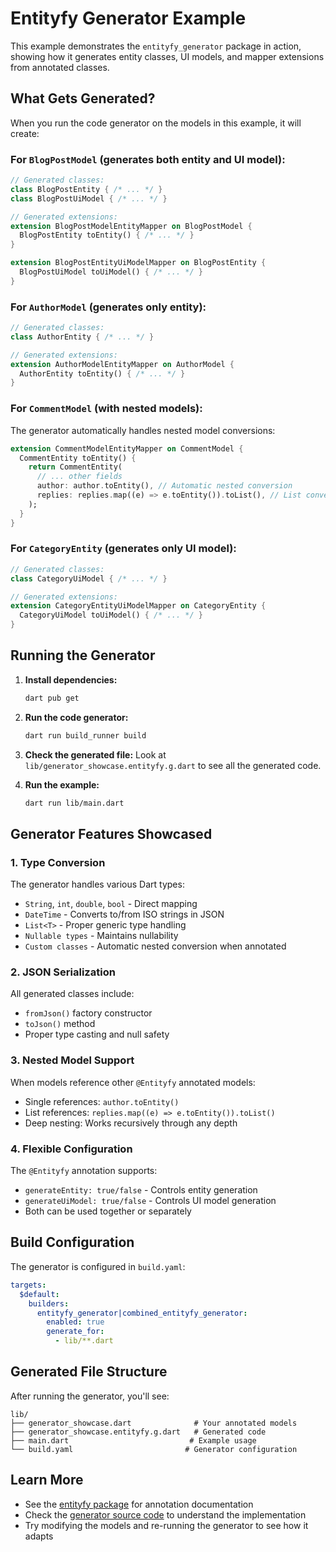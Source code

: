 # Entityfy Generator Example

This example demonstrates the `entityfy_generator` package in action, showing how it generates entity classes, UI models, and mapper extensions from annotated classes.

## What Gets Generated?

When you run the code generator on the models in this example, it will create:

### For `BlogPostModel` (generates both entity and UI model):
```dart
// Generated classes:
class BlogPostEntity { /* ... */ }
class BlogPostUiModel { /* ... */ }

// Generated extensions:
extension BlogPostModelEntityMapper on BlogPostModel {
  BlogPostEntity toEntity() { /* ... */ }
}

extension BlogPostEntityUiModelMapper on BlogPostEntity {
  BlogPostUiModel toUiModel() { /* ... */ }
}
```

### For `AuthorModel` (generates only entity):
```dart
// Generated classes:
class AuthorEntity { /* ... */ }

// Generated extensions:
extension AuthorModelEntityMapper on AuthorModel {
  AuthorEntity toEntity() { /* ... */ }
}
```

### For `CommentModel` (with nested models):
The generator automatically handles nested model conversions:
```dart
extension CommentModelEntityMapper on CommentModel {
  CommentEntity toEntity() {
    return CommentEntity(
      // ... other fields
      author: author.toEntity(), // Automatic nested conversion
      replies: replies.map((e) => e.toEntity()).toList(), // List conversion
    );
  }
}
```

### For `CategoryEntity` (generates only UI model):
```dart
// Generated classes:
class CategoryUiModel { /* ... */ }

// Generated extensions:
extension CategoryEntityUiModelMapper on CategoryEntity {
  CategoryUiModel toUiModel() { /* ... */ }
}
```

## Running the Generator

1. **Install dependencies:**
   ```bash
   dart pub get
   ```

2. **Run the code generator:**
   ```bash
   dart run build_runner build
   ```

3. **Check the generated file:**
   Look at `lib/generator_showcase.entityfy.g.dart` to see all the generated code.

4. **Run the example:**
   ```bash
   dart run lib/main.dart
   ```

## Generator Features Showcased

### 1. Type Conversion
The generator handles various Dart types:
- `String`, `int`, `double`, `bool` - Direct mapping
- `DateTime` - Converts to/from ISO strings in JSON
- `List<T>` - Proper generic type handling
- `Nullable types` - Maintains nullability
- `Custom classes` - Automatic nested conversion when annotated

### 2. JSON Serialization
All generated classes include:
- `fromJson()` factory constructor
- `toJson()` method
- Proper type casting and null safety

### 3. Nested Model Support
When models reference other `@Entityfy` annotated models:
- Single references: `author.toEntity()`
- List references: `replies.map((e) => e.toEntity()).toList()`
- Deep nesting: Works recursively through any depth

### 4. Flexible Configuration
The `@Entityfy` annotation supports:
- `generateEntity: true/false` - Controls entity generation
- `generateUiModel: true/false` - Controls UI model generation
- Both can be used together or separately

## Build Configuration

The generator is configured in `build.yaml`:

```yaml
targets:
  $default:
    builders:
      entityfy_generator|combined_entityfy_generator:
        enabled: true
        generate_for:
          - lib/**.dart
```

## Generated File Structure

After running the generator, you'll see:

```
lib/
├── generator_showcase.dart              # Your annotated models
├── generator_showcase.entityfy.g.dart   # Generated code
├── main.dart                           # Example usage
└── build.yaml                         # Generator configuration
```

## Learn More

- See the [entityfy package](../../entityfy/) for annotation documentation
- Check the [generator source code](../lib/src/entityfy_generator.dart) to understand the implementation
- Try modifying the models and re-running the generator to see how it adapts
